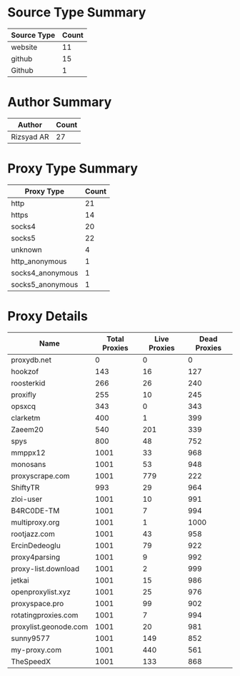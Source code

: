 # Source Type Summary

| Source Type | Count |
|-------------|-------|
| website | 11 |
| github | 15 |
| Github | 1 |


# Author Summary

| Author | Count |
|--------|-------|
| Rizsyad AR | 27 |


# Proxy Type Summary

| Proxy Type | Count |
|------------|-------|
| http | 21 |
| https | 14 |
| socks4 | 20 |
| socks5 | 22 |
| unknown | 4 |
| http_anonymous | 1 |
| socks4_anonymous | 1 |
| socks5_anonymous | 1 |


# Proxy Details

| Name | Total Proxies | Live Proxies | Dead Proxies |
|------|---------------|--------------|---------------|
| proxydb.net | 0 | 0 | 0 |
| hookzof | 143 | 16 | 127 |
| roosterkid | 266 | 26 | 240 |
| proxifly | 255 | 10 | 245 |
| opsxcq | 343 | 0 | 343 |
| clarketm | 400 | 1 | 399 |
| Zaeem20 | 540 | 201 | 339 |
| spys | 800 | 48 | 752 |
| mmppx12 | 1001 | 33 | 968 |
| monosans | 1001 | 53 | 948 |
| proxyscrape.com | 1001 | 779 | 222 |
| ShiftyTR | 993 | 29 | 964 |
| zloi-user | 1001 | 10 | 991 |
| B4RC0DE-TM | 1001 | 7 | 994 |
| multiproxy.org | 1001 | 1 | 1000 |
| rootjazz.com | 1001 | 43 | 958 |
| ErcinDedeoglu | 1001 | 79 | 922 |
| proxy4parsing | 1001 | 9 | 992 |
| proxy-list.download | 1001 | 2 | 999 |
| jetkai | 1001 | 15 | 986 |
| openproxylist.xyz | 1001 | 25 | 976 |
| proxyspace.pro | 1001 | 99 | 902 |
| rotatingproxies.com | 1001 | 7 | 994 |
| proxylist.geonode.com | 1001 | 20 | 981 |
| sunny9577 | 1001 | 149 | 852 |
| my-proxy.com | 1001 | 440 | 561 |
| TheSpeedX | 1001 | 133 | 868 |
